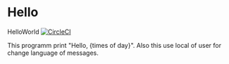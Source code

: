 # Hello
HelloWorld
[![CircleCI](https://circleci.com/gh/fresh-ash/Hello.svg?style=svg)](https://circleci.com/gh/fresh-ash/Hello)



This programm print "Hello, {times of day}". Also this use local of user for 
change language of messages.
